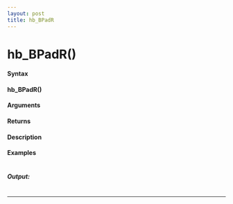 ```yaml
---
layout: post
title: hb_BPadR
---
```


# hb_BPadR()


#### Syntax

#### hb_BPadR()

#### Arguments

#### Returns

#### Description

#### Examples

```

```

##### Output:

```

```

---